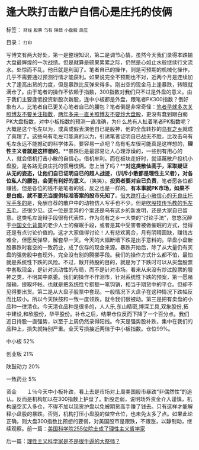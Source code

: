 # 逢大跌打击散户自信心是庄托的伎俩

标签： `财经` `股票` `乌有` `陕鼓` `小盘股` `良庄` 

目录： `打印`

写博文有两大好处，第一是整理知识，第二是调节心情，虽然今天我们录得本跌输大盘最辉煌的一次战绩。但是就算是硕果累累之际，仍然是心如止水般继续行文流水。处惊而不乱，他日就是利润了。笔者自已的操作，则是可预期的机械化操作，几乎不需要通过预测行情才能获利。如果说完全不预期也不对，近两个月是连续加大了逢高出货的力度，但是暴跌比反弹来得多。刚出空的现金马上逢暴跌，转眼就满仓了。由于笔者的操作不依赖于指数，300指数对我们只不过是外盘的意义。由于我们主要逢低投资新股次新股，连中小板都是外盘，跟笔者PK300指数？倒好象有人，比笔者自已更关心笔者自已的腰包？笔者倒是非常奇怪：[笔者早就多次关照博友不要关注指数](../../../2009/6/2/和指数涨跌比输赢？市销率和小盘股估值.md)，[两年多来一直关照博友不要炒大盘股](../../../2008/3/20/房地产金融股高出国际平均估值水平几十倍.md)，更没有蠢到跟白痴PK大盘指数，对中小板指数的预测一直准确，为什么总有人扯着笔者PK指数呢？大概是这个毛左以为，或真或假表演他自已是股神，他的全盘转抄的[乌有之乡](http://hi.baidu.com/darthchn/blog/item/ed4ad95838c09f232934f03c.html)就成了真理了。这些乌有毛左可能真的以为，引诱笔者证明自已战无不胜，比攻击乌有毛左永远不能撼动的科学体系，要容易一点吧？乌有毛左很可能真是这样想的，**理性主义者就是这样想的**。**暴跌后是最容易让人心理浮燥的，一些别有用心的人，就会借机打击小散的自信心，借机牟利。而在板块走好时，就诬蔑散户投机小盘股，是各路无良庄托的惯用伎俩。您上当了吗？****对这类散仙高手，采取疑证从无的姿态，让他们自已证明自已的超人战迹，（训斥小散都是理性主义者），对各位私人的腰包，会更有利好的意义**。（笑笑）。**投资者要对自已负责**，笔者愿各位都赚钱，但是各位的钱不是笔者的钱，反之也是一样的。**有本事就PK市场，如果不是白痴，就不要充当提供标准答案的股市先知了**。[借大跌打击小散信心的无良庄托写手多的](../../../2009/4/6/“市场不理性”道德借口操纵利益剥夺和财富转移.md)是，免酬自荐的散户中的动物仿人写手也不少。但是[吹股技传毛教的毛左五毛](../../../2010/1/13/五毛就业是个技术活.md)，还很少见。这一位是变异的个案还是乌有这乡的新发明，还是大家自已留意。这类毛左诡辩手段很有代表性，作为乌有之乡一大类的“讨论手法”，忽悠沉醉于[中国文化背景](../../../2010/1/7/当中庸成为权威.md)的老少人士的催眠手段，或者是其中受害者被做催眠的方式，觉得还是有点讨论价值的。这才大家值得讨论！人有悲欢离合，月有阴晴圆缺，赚钱古难全，但愿反弹早，解套早一天。今天的大幅断墙下跌是出乎意料的。早盘小盘新股暴跌时套空的一致药业，成了仅存的现金来源。暴跌开始后，除了从大量仍有买盘的强势股中套现外，完全没有别的腾挪手段。我们的操作方式什么都不怕，最怕就是系统性下跌的风险。不过，散开持股的目的，就是为了下跌时可以从买盘股票中套取现金，是针对流动性的布局，而不是针对市场。看来从来没有炒过股票的股神之类，不明其中原委。我们的操作不作测市，针对系统性下跌的预案，第一愿赌服输，提取坏帐。也就是把系统性亏损额一笔钩销，相当于期货中的平仓。但却不见得要出货。第二是从大盘子股票中套现。一般情况下大盘子在这种情况下跌幅反而比较小。所以今天陕鼓和一致一度领跌，就令我们很被动。第三是把有卖盘的小品种一律清仓。今天清仓品种是很多的，人人乐,东山精密,博深工具,双象股份,拓中建设,和欣股份，华平股份。补仓之后，结果仓位反而下降了一个百分点。我们近日持股一直强势，以至于上周仍然录得阳线。今天是强势股补跌，集中在我们的品种上，损失就特别严重。全天亏损接近两倍于中小板指数。仓位99%。

中小板 52%

创业板 21%

陕鼓动力 20%

一致药业 5%

资金　　１％今天中小板补跌，看上去是市场对上周美国股市暴跌“非偶然性”的追认。反而是机构加以在300指数上护盘了。新股走弱，说明场外资金介入谨慎，机构逼空买入多仓，不得不加以现货护盘以免被期货高手赚了钱去。只有这样才能解释小盘股的暴跌。否则，机构打压小盘股的做空仓位，也未免太多了点。如果此论正确，则大盘300指数比预想的要弱，对美国股市是跟跌，不跟涨，以静制动，继续观察。前一篇：[美国科学院255位院士成了理性主义哲学家](../../../2010/5/10/美国科学院255位院士成了理性主义哲学家.md)

后一篇：[理性主义科学家是不是很牛逼的大祭师？](../../../2010/5/10/理性主义科学家是不是很牛逼的大祭师？.md)